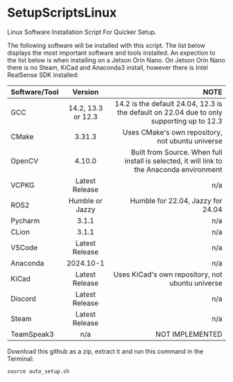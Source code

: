 # SetupScriptsLinux
Linux Software Installation Script For Quicker Setup.

The following software will be installed with this script. The list below displays the most important software and tools installed. An expection to the list below is when installing on a Jetson Orin Nano. On Jetson Orin Nano there is no Steam, KiCad and Anaconda3 install, however there is Intel RealSense SDK installed:

| Software/Tool |  Version  | NOTE |
|:-----|:--------:|------:|
| GCC  | 14.2, 13.3 or 12.3 | 14.2 is the default 24.04, 12.3 is the default on 22.04 due to only supporting up to 12.3 |
| CMake   |  3.31.3  | Uses CMake's own repository, not ubuntu universe |
| OpenCV | 4.10.0 | Built from Source. When full install is selected, it will link to the Anaconda environment |
| VCPKG | Latest Release | n/a |
| ROS2 | Humble or Jazzy | Humble for 22.04, Jazzy for 24.04 |
| Pycharm   | 3.1.1 | n/a |
| CLion  | 3.1.1 | n/a |
| VSCode | Latest Release | n/a |
| Anaconda | 2024.10-1 |n/a |
| KiCad | Latest Release | Uses KiCad's own repository, not ubuntu universe |
| Discord | Latest Release | n/a |
| Steam | Latest Release | n/a|
| TeamSpeak3 | n/a  | NOT IMPLEMENTED |

Download this github as a zip, extract it and run this command in the Terminal:

```
source auto_setup.sh
```
